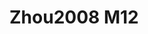 <a name="material" />

# Zhou2008 M12
<script type="application/ld+json">
  {
    "@context": "https://schema.org/",
    "@type": "ChemicalSubstance",
    "http://purl.org/dc/terms/conformsTo":
      {
        "@type": "CreativeWork",
        "@id": "https://bioschemas.org/profiles/ChemicalSubstance/0.4-RELEASE/"
      },
    "@id": "https://egonw.github.io/nanowiki/nanowiki224.html#material",
    "name": "Zhou2008 M12",
    "sameAs": "http://127.0.0.1/mediawiki/index.php/Special:URIResolver/Zhou2008_M12"
  }
</script>

